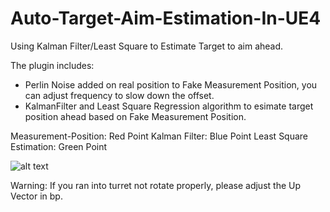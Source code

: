 # Auto-Target-Aim-Estimation-In-UE4
Using Kalman Filter/Least Square to Estimate Target to aim ahead.

The plugin includes:
- Perlin Noise added on real position to Fake Measurement Position, you can adjust frequency to slow down the offset.
- KalmanFilter and Least Square Regression algorithm to esimate target position ahead based on Fake Measurement Position.

Measurement-Position: Red Point
Kalman Filter: Blue Point
Least Square Estimation: Green Point

![alt text](https://github.com/tigershan1130/Auto-Target-Aim-Estimation-In-UE4/blob/master/ScreenShot01.jpg)


Warning: If you ran into turret not rotate properly, please adjust the Up Vector in bp.
